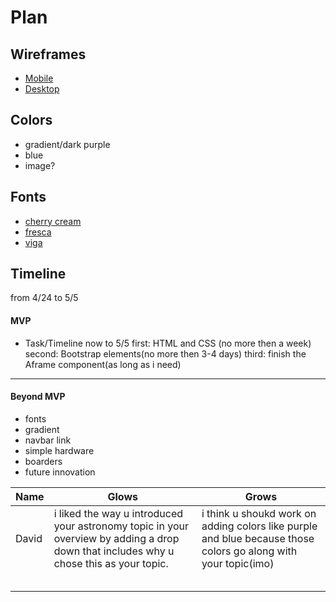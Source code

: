 # Plan

## Wireframes
* [Mobile]()
* [Desktop]()

## Colors
* gradient/dark purple
* blue
* image?

## Fonts
* [cherry cream](https://fonts.google.com/specimen/Cherry+Cream+Soda?query=font)
* [fresca](https://fonts.google.com/specimen/Fresca?query=fonts)
* [viga](https://fonts.google.com/specimen/Viga?query=fonts)

## Timeline
from 4/24 to 5/5
#### MVP

* Task/Timeline
  now to 5/5
  first: HTML and CSS (no more then a week)
  second: Bootstrap elements(no more then 3-4 days)
  third: finish the Aframe component(as long as i need)

---

#### Beyond MVP

* fonts
* gradient
* navbar link
* simple hardware
* boarders
* future innovation









| Name | Glows | Grows |
| ------- | ------- | ------- |
|  David  | i liked the way u introduced your astronomy topic in your overview by adding a drop down that includes why u chose this as your topic.| i think u shoukd work on adding colors like purple and blue because those colors go along with your topic(imo)
|   |   |
|   |   |
|   |   |
|   |   |
|   |   |

